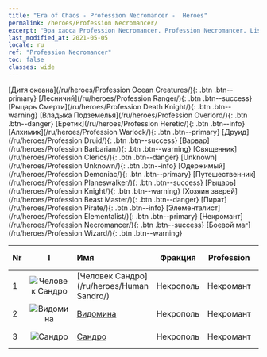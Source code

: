 ```yaml
---
title: "Era of Chaos - Profession Necromancer -  Heroes"
permalink: /heroes/Profession Necromancer/
excerpt: "Эра хаоса Profession Necromancer. Profession Necromancer. List of Profession  in Era of Chaos"
last_modified_at: 2021-05-05
locale: ru
ref: "Profession Necromancer"
toc: false
classes: wide
---
```

 [Дитя океана](/ru/heroes/Profession Ocean Creatures/){: .btn .btn--primary} [Лесничий](/ru/heroes/Profession Ranger/){: .btn .btn--success} [Рыцарь Смерти](/ru/heroes/Profession Death Knight/){: .btn .btn--warning} [Владыка Подземелья](/ru/heroes/Profession Overlord/){: .btn .btn--danger} [Еретик](/ru/heroes/Profession Heretic/){: .btn .btn--info} [Алхимик](/ru/heroes/Profession Warlock/){: .btn .btn--primary} [Друид](/ru/heroes/Profession Druid/){: .btn .btn--success} [Варвар](/ru/heroes/Profession Barbarian/){: .btn .btn--warning} [Священник](/ru/heroes/Profession Clerics/){: .btn .btn--danger} [Unknown](/ru/heroes/Profession Unknown/){: .btn .btn--info} [Одержимый](/ru/heroes/Profession Demoniac/){: .btn .btn--primary} [Путешественник](/ru/heroes/Profession Planeswalker/){: .btn .btn--success} [Рыцарь](/ru/heroes/Profession Knight/){: .btn .btn--warning} [Хозяин зверей](/ru/heroes/Profession Beast Master/){: .btn .btn--danger} [Пират](/ru/heroes/Profession Pirate/){: .btn .btn--info} [Элементалист](/ru/heroes/Profession Elementalist/){: .btn .btn--primary} [Некромант](/ru/heroes/Profession Necromancer/){: .btn .btn--success} [Боевой маг](/ru/heroes/Profession Wizard/){: .btn .btn--warning} 

  | Nr |  I |    Имя    |  Фракция  |  Profession   |  Ранг  |    Specialty     | User Rate  | 
  |:---|:--:|:-----------|:-------:|:-------------:|:------:|:-----------------|:----:|
  | 1 | ![Человек Сандро](/images/h/h_HumanSandro.jpg) | [Человек Сандро](/ru/heroes/Human Sandro/) | Некрополь | Некромант | **SR+** |  Бессмертная душа | SR |
  | 2 | ![Видомина](/images/h/h_Vidomina.jpg) | [Видомина](/ru/heroes/Vidomina/) | Некрополь | Некромант | **SR+** |  Некромант | R |
  | 3 | ![Сандро](/images/h/h_Sandro.jpg) | [Сандро](/ru/heroes/Sandro/) | Некрополь | Некромант | **SSR** |  Падение тьмы | SSR |
